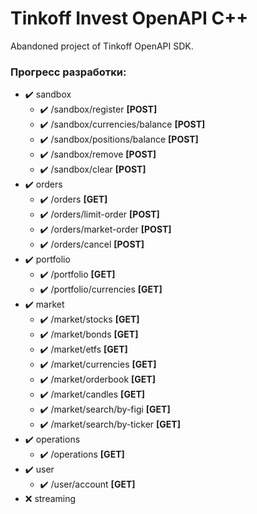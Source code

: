 # Tinkoff Invest OpenAPI C++
Abandoned project of Tinkoff OpenAPI SDK.

### Прогресс разработки: 
* :heavy_check_mark: sandbox
    * :heavy_check_mark: /sandbox/register **\[POST\]**
    * :heavy_check_mark: /sandbox/currencies/balance **\[POST\]**
    * :heavy_check_mark: /sandbox/positions/balance **\[POST\]**
    * :heavy_check_mark: /sandbox/remove **\[POST\]**
    * :heavy_check_mark: /sandbox/clear **\[POST\]**
* :heavy_check_mark: orders
    * :heavy_check_mark: /orders **\[GET\]**
    * :heavy_check_mark: /orders/limit-order **\[POST\]**
    * :heavy_check_mark: /orders/market-order **\[POST\]**
    * :heavy_check_mark: /orders/cancel **\[POST\]**
* :heavy_check_mark: portfolio
    * :heavy_check_mark: /portfolio **\[GET\]**
    * :heavy_check_mark: /portfolio/currencies **\[GET\]**
* :heavy_check_mark: market
    * :heavy_check_mark: /market/stocks **\[GET\]**
    * :heavy_check_mark: /market/bonds **\[GET\]**
    * :heavy_check_mark: /market/etfs **\[GET\]**
    * :heavy_check_mark: /market/currencies **\[GET\]**
    * :heavy_check_mark: /market/orderbook **\[GET\]**
    * :heavy_check_mark: /market/candles **\[GET\]**
    * :heavy_check_mark: /market/search/by-figi **\[GET\]**
    * :heavy_check_mark: /market/search/by-ticker **\[GET\]**
* :heavy_check_mark: operations
    * :heavy_check_mark: /operations **\[GET\]**
* :heavy_check_mark: user
    * :heavy_check_mark: /user/account **\[GET\]**
* :x: streaming
